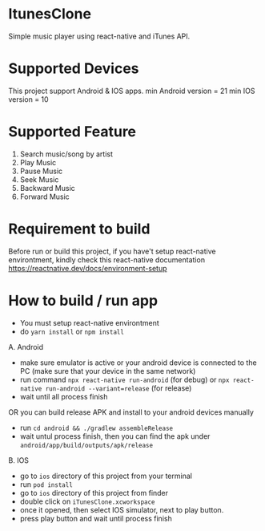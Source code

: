 # ItunesClone
Simple music player using react-native and iTunes API.

# Supported Devices
This project support Android & IOS apps.
min Android version = 21
min IOS version = 10

# Supported Feature
1. Search music/song by artist
2. Play Music
3. Pause Music
4. Seek Music
5. Backward Music
6. Forward Music

# Requirement to build
Before run or build this project, if you have't setup react-native environtment, kindly check this react-native documentation https://reactnative.dev/docs/environment-setup

# How to build / run app
- You must setup react-native environtment
- do ```yarn install``` or ```npm install```

A. Android
- make sure emulator is active or your android device is connected to the PC (make sure that your device in the same network)
- run command ```npx react-native run-android``` (for debug) or ```npx react-native run-android --variant=release``` (for release)
- wait until all process finish

OR you can build release APK and install to your android devices manually
- run ```cd android && ./gradlew assembleRelease```
- wait untul process finish, then you can find the apk under ```android/app/build/outputs/apk/release```

B. IOS
- go to ```ios``` directory of this project from your terminal
- run ```pod install```
- go to ```ios``` directory of this project from finder
- double click on ```iTunesClone.xcworkspace```
- once it opened, then select IOS simulator, next to play button. 
- press play button and wait until process finish
